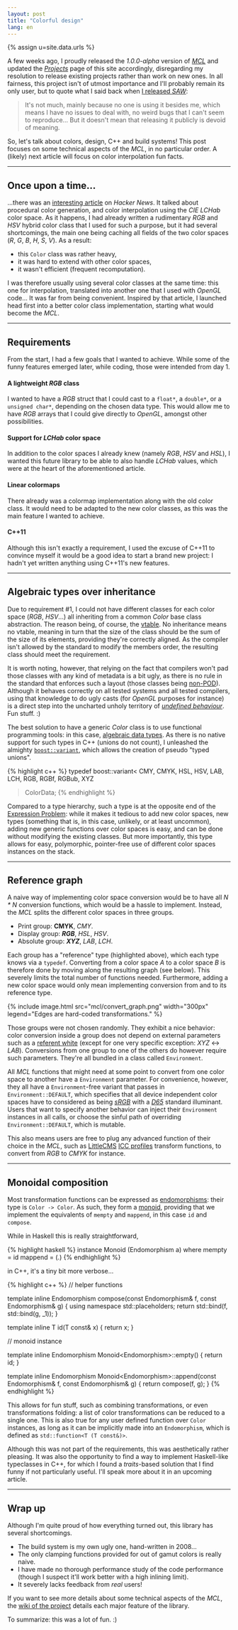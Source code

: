 ```yaml
---
layout: post
title: "Colorful design"
lang: en
---
```


{% assign u=site.data.urls %}

A few weeks ago, I proudly released the *1.0.0-alpha* version of
[*MCL*](/en/{{u.projs}}#mcl) and updated the
[*Projects*](/en/{{u.projs}}) page of this site accordingly,
disregarding my resolution to release existing projects rather than work
on new ones. In all fairness, this project isn't of utmost importance
and I'll probably remain its only user, but to quote what I said back
when [I released *SAW*](/en/2014/03/30/saw.html):

> It's not much, mainly because no one is using it besides me, which
> means I have no issues to deal with, no weird bugs that I can't seem
> to reproduce... But it doesn't mean that releasing it publicly is
> devoid of meaning.

So, let's talk about colors, design, C++ and build systems! This post
focuses on some technical aspects of the *MCL*, in no particular
order. A (likely) next article will focus on color interpolation fun
facts.

---

## Once upon a time...

...there was an
[interesting article](http://blog.noctua-software.com/procedural-colors-for-game.html)
on *Hacker News*. It talked about procedural color generation, and color
interpolation using the *CIE LCHab* color space. As it happens, I had
already written a rudimentary *RGB* and *HSV* hybrid color class that I
used for such a purpose, but it had several shortcomings, the main one
being caching all fields of the two color spaces (*R*, *G*, *B*, *H*,
*S*, *V*). As a result:

* this `Color` class was rather heavy,
* it was hard to extend with other color spaces,
* it wasn't efficient (frequent recomputation).

I was therefore usually using several color classes at the same time:
this one for interpolation, translated into another one that I used with
*OpenGL* code... It was far from being convenient. Inspired by that
article, I launched head first into a better color class implementation,
starting what would become the *MCL*.

---

## Requirements

From the start, I had a few goals that I wanted to achieve. While some
of the funny features emerged later, while coding, those were intended
from day 1.

#### A lightweight *RGB* class

I wanted to have a *RGB* struct that I could cast to a `float*`, a
`double*`, or a `unsigned char*`, depending on the chosen data
type. This would allow me to have *RGB* arrays that I could give
directly to *OpenGL*, amongst other possibilities.

#### Support for *LCHab* color space

In addition to the color spaces I already knew (namely *RGB*, *HSV* and
*HSL*), I wanted this future library to be able to also handle *LCHab*
values, which were at the heart of the aforementioned article.

#### Linear colormaps

There already was a colormap implementation along with the old color
class. It would need to be adapted to the new color classes, as this was
the main feature I wanted to achieve.

#### C++11

Although this isn't exactly a requirement, I used the excuse of C++11 to
convince myself it would be a good idea to start a brand new project: I
hadn't yet written anything using C++11's new features.

---

## Algebraic types over inheritance

Due to requirement #1, I could not have different classes for each
color space (*RGB*, *HSV*...) all inheriting from a common *Color* base
class abstraction. The reason being, of course, the
[vtable](http://en.wikipedia.org/wiki/Virtual_method_table). No
inheritance means no vtable, meaning in turn that the size of the class
should be the sum of the size of its elements, providing they're
correctly aligned. As the compiler isn't allowed by the standard to
modify the members order, the resulting class should meet the
requirement.

It is worth noting, however, that relying on the fact that compilers
won't pad those classes with any kind of metadata is a bit ugly, as
there is no rule in the standard that enforces such a layout (those
classes being
[non-POD](http://isocpp.org/wiki/faq/intrinsic-types#pod-types)). Although
it behaves correctly on all tested systems and all tested compilers,
using that knowledge to do ugly casts (for *OpenGL* purposes for
instance) is a direct step into the uncharted unholy territory of
[*undefined behaviour*](http://blog.llvm.org/2011/05/what-every-c-programmer-should-know.html). Fun
stuff. :)

The best solution to have a generic *Color* class is to use functional
programming tools: in this case,
[algebraic data types](http://en.wikipedia.org/wiki/Algebraic_data_type). As
there is no native support for such types in C++ (unions do not count),
I unleashed the almighty
[`boost::variant`](http://www.boost.org/doc/html/variant.html), which
allows the creation of pseudo "typed unions".

{% highlight c++ %}
typedef boost::variant<
    CMY, CMYK, HSL, HSV, LAB, LCH, RGB, RGBf, RGBub, XYZ
> ColorData;
{% endhighlight %}

Compared to a type hierarchy, such a type is at the opposite end of the
[Expression Problem](http://c2.com/cgi/wiki?ExpressionProblem): while it
makes it tedious to add new color spaces, new types (something that is,
in this case, unlikely, or at least uncommon), adding new generic
functions over color spaces is easy, and can be done without modifying
the existing classes. But more importantly, this type allows for easy,
polymorphic, pointer-free use of different color spaces instances on the
stack.

---

## Reference graph

A naive way of implementing color space conversion would be to have all
*N \* N* conversion functions, which would be a hassle to
implement. Instead, the *MCL* splits the different color spaces in three
groups.

* Print group: **CMYK**, *CMY*.
* Display group: ***RGB***, *HSL*, *HSV*.
* Absolute group: ***XYZ***, *LAB*, *LCH*.

Each group has a "reference" type (highlighted above), which each type
knows via a `typedef`. Converting from a color space *A* to a color
space *B* is therefore done by moving along the resulting graph (see
below). This severely limits the total number of functions
needed. Furthermore, adding a new color space would only mean
implementing conversion from and to its reference type.

{% include image.html src="mcl/convert_graph.png" width="300px" legend="Edges are hard-coded transformations." %}

Those groups were not chosen randomly. They exhibit a nice behavior:
color conversion inside a group does not depend on external parameters
such as a [referent white](http://en.wikipedia.org/wiki/White_point)
(except for one very specific exception: *XYZ* <-> *LAB*). Conversions
from one group to one of the others do however require such
parameters. They're all bundled in a class called `Environment`.

All *MCL* functions that might need at some point to convert from one
color space to another have a `Environment` parameter. For convenience,
however, they all have a `Environment`-free variant that passes in
`Environment::DEFAULT`, which specifies that all device independent
color spaces have to considered as being
[*sRGB*](http://en.wikipedia.org/wiki/SRGB) with a
[*D65*](http://en.wikipedia.org/wiki/Illuminant_D65) standard
illuminant. Users that want to specify another behavior can inject their
`Environment` instances in all calls, or choose the sinful path of
overriding `Environment::DEFAULT`, which is mutable.

This also means users are free to plug any advanced function of their
choice in the *MCL*, such as [LittleCMS](http://www.littlecms.com/)
[ICC profiles](http://en.wikipedia.org/wiki/ICC_profile) transform
functions, to convert from *RGB* to *CMYK* for instance.

---

## Monoidal composition

Most transformation functions can be expressed as
[endomorphisms](http://en.wikipedia.org/wiki/Endomorphism): their type
is `Color -> Color`. As such, they form a
[monoid](http://en.wikipedia.org/wiki/Monoid_%28category_theory%29),
providing that we implement the equivalents of `mempty` and `mappend`,
in this case `id` and `compose`.

While in Haskell this is really straightforward,

{% highlight haskell %}
instance Monoid (Endomorphism a) where
    mempty = id
    mappend = (.)
{% endhighlight %}

in C++, it's a tiny bit more verbose...

{% highlight c++ %}
// helper functions

template <typename T>
inline Endomorphism<T>
compose(const Endomorphism<T>& f,
        const Endomorphism<T>& g)
{
  using namespace std::placeholders;
  return std::bind(f, std::bind(g, _1));
}

template <typename T>
inline T
id(T const& x)
{
  return x;
}


// monoid instance

template <typename T>
inline Endomorphism<T>
Monoid<Endomorphism<T>>::empty()
{
  return id<T>;
}

template <typename T>
inline Endomorphism<T>
Monoid<Endomorphism<T>>::append(const Endomorphism<T>& f,
                                const Endomorphism<T>& g)
{
  return compose(f, g);
}
{% endhighlight %}

This allows for fun stuff, such as combining transformations, or even
transformations folding: a list of color transformations can be reduced
to a single one. This is also true for any user defined function over
`Color` instances, as long as it can be implicitly made into an
`Endomorphism`, which is defined as `std::function<T (T const&)>`.

Although this was not part of the requirements, this was aesthetically
rather pleasing. It was also the opportunity to find a way to implement
Haskell-like typeclasses in C++, for which I found a *traits*-based
solution that I find funny if not particularly useful. I'll speak more
about it in an upcoming article.

---

## Wrap up

Although I'm quite proud of how everything turned out, this library has
several shortcomings.

* The build system is my own ugly one, hand-written in 2008...
* The only clamping functions provided for out of gamut colors is really
  naive.
* I have made no thorough performance study of the code performance
  (though I suspect it'll work better with a high inlining limit).
* It severely lacks feedback from *real* users!

If you want to see more details about some technical aspects of the
*MCL*, the [wiki of the project](https://github.com/nicuveo/MCL/wiki)
details each major feature of the library.

To summarize: this was a lot of fun. :)

